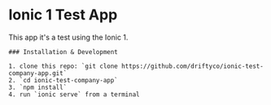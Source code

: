 # Ionic 1 Test App

 This app it's a test using the Ionic 1.
	 
	
	### Installation & Development
	
	1. clone this repo: `git clone https://github.com/driftyco/ionic-test-company-app.git` 
	2. `cd ionic-test-company-app`
	3. `npm install`
	4. run `ionic serve` from a terminal
	
